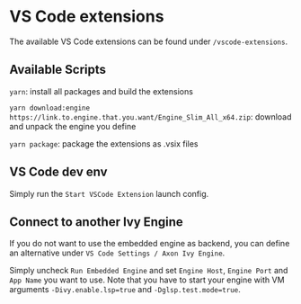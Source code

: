 # VS Code extensions

The available VS Code extensions can be found under `/vscode-extensions`.

## Available Scripts

`yarn`: install all packages and build the extensions

`yarn download:engine https://link.to.engine.that.you.want/Engine_Slim_All_x64.zip`: download and unpack the engine you define

`yarn package`: package the extensions as .vsix files

## VS Code dev env

Simply run the `Start VSCode Extension` launch config.

## Connect to another Ivy Engine

If you do not want to use the embedded engine as backend, you can define an alternative under `VS Code Settings / Axon Ivy Engine`.

Simply uncheck `Run Embedded Engine` and set `Engine Host`, `Engine Port` and `App Name` you want to use. Note that you have to start your engine with VM arguments `-Divy.enable.lsp=true` and `-Dglsp.test.mode=true`.
